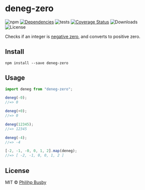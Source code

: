 # deneg-zero

![npm](https://img.shields.io/npm/v/deneg-zero)
[![Dependencies](https://status.david-dm.org/gh/philihp/deneg-zero.svg)](https://david-dm.org/philihp/deneg-zero)
![tests](https://github.com/philihp/deneg-zero/workflows/tests/badge.svg)
[![Coverage Status](https://coveralls.io/repos/github/philihp/deneg-zero/badge.svg?branch=main)](https://coveralls.io/github/philihp/deneg-zero?branch=main)
![Downloads](https://img.shields.io/npm/dt/deneg-zero)
![License](https://img.shields.io/npm/l/deneg-zero)

Checks if an integer is [negative zero](http://en.wikipedia.org/wiki/Signed_zero), and converts to positive zero.

## Install

```
npm install --save deneg-zero
```

## Usage

```js
import deneg from "deneg-zero";

deneg(-0);
//=> 0

deneg(+0);
//=> 0

deneg(12345);
//=> 12345

deneg(-4);
//=> -4

[-2, -1, -0, 0, 1, 2].map(deneg);
//=> [ -2, -1, 0, 0, 1, 2 ]
```

## License

MIT © [Philihp Busby](https://philihp.com)

